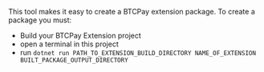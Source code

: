 This tool makes it easy to create a BTCPay extension package. To create a package you must:
* Build your BTCPay Extension project
* open a terminal in this project
* run `dotnet run PATH_TO_EXTENSION_BUILD_DIRECTORY NAME_OF_EXTENSION BUILT_PACKAGE_OUTPUT_DIRECTORY`
